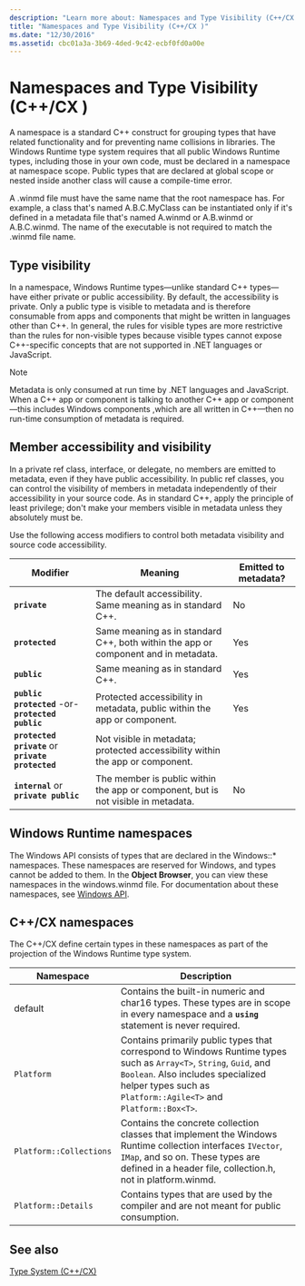 ```yaml
---
description: "Learn more about: Namespaces and Type Visibility (C++/CX )"
title: "Namespaces and Type Visibility (C++/CX )"
ms.date: "12/30/2016"
ms.assetid: cbc01a3a-3b69-4ded-9c42-ecbf0fd0a00e
---
```

# Namespaces and Type Visibility (C++/CX )

A namespace is a standard C++ construct for grouping types that have related functionality and for preventing name collisions in libraries. The Windows Runtime type system requires that all public Windows Runtime types, including those in your own code, must be declared in a namespace at namespace scope. Public types that are declared at global scope or nested inside another class will cause a compile-time error.

A .winmd file must have the same name that the root namespace has. For example, a class that's named A.B.C.MyClass can be instantiated only if it's defined in a metadata file that's named A.winmd or A.B.winmd or A.B.C.winmd. The name of the executable is not required to match the .winmd file name.

## Type visibility

In a namespace, Windows Runtime types—unlike standard C++ types—have either private or public accessibility. By default, the accessibility is private. Only a public type is visible to metadata and is therefore consumable from apps and components that might be written in languages other than C++. In general, the rules for visible types are more restrictive than the rules for non-visible types because visible types cannot expose C++-specific concepts that are not supported in .NET languages or JavaScript.

> [!NOTE]
> Metadata is only consumed at run time by .NET languages and JavaScript. When a C++ app or component is talking to another C++ app or component—this includes Windows components ,which are all written in C++—then no run-time consumption of metadata is required.

## Member accessibility and visibility

In a private ref class, interface, or delegate, no members are emitted to metadata, even if they have public accessibility. In public ref classes, you can control the visibility of members in metadata independently of their accessibility in your source code. As in standard C++, apply the principle of least privilege; don't make your members visible in metadata unless they absolutely must be.

Use the following access modifiers to control both metadata visibility and source code accessibility.

| Modifier | Meaning | Emitted to metadata? |
|--|--|--|
| **`private`** | The default accessibility. Same meaning as in standard C++. | No |
| **`protected`** | Same meaning as in standard C++, both within the app or component and in metadata. | Yes |
| **`public`** | Same meaning as in standard C++. | Yes |
| **`public protected`** -or- **`protected public`** | Protected accessibility in metadata, public within the app or component. | Yes |
| **`protected private`** or **`private protected`** | Not visible in metadata; protected accessibility within the app or component. |  |
| **`internal`** or **`private public`** | The member is public within the app or component, but is not visible in metadata. | No |

## Windows Runtime namespaces

The Windows API consists of types that are declared in the Windows::\* namespaces. These namespaces are reserved for Windows, and types cannot be added to them. In the **Object Browser**, you can view these namespaces in the windows.winmd file. For documentation about these namespaces, see [Windows API](/uwp/api/).

## C++/CX namespaces

The C++/CX define certain types in these namespaces as part of the projection of the Windows Runtime type system.

| Namespace | Description |
|--|--|
| default | Contains the built-in numeric and char16 types. These types are in scope in every namespace and a **`using`** statement is never required. |
| `Platform` | Contains primarily public types that correspond to Windows Runtime types such as `Array<T>`, `String`, `Guid`, and `Boolean`. Also includes specialized helper types such as `Platform::Agile<T>` and `Platform::Box<T>`. |
| `Platform::Collections` | Contains the concrete collection classes that implement the Windows Runtime collection interfaces `IVector`, `IMap`, and so on. These types are defined in a header file, collection.h, not in platform.winmd. |
| `Platform::Details` | Contains types that are used by the compiler and are not meant for public consumption. |

## See also

[Type System (C++/CX)](../cppcx/type-system-c-cx.md)
